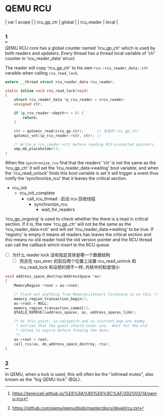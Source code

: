 # QEMU RCU

| var        | scope  |
| rcu_gp_ctr | global |
| rcu_reader | local  |

## [^2]

QEMU RCU core has a global counter named 'rcu_gp_ctr' which is used by both readers and updaters.
Every thread has a thread local variable of 'ctr' counter in 'rcu_reader_data' struct.


The reader will copy ‘rcu_gp_ctr’ to his own `rcu::rcu_reader_data::ctr` varaible when calling `rcu_read_lock`.
```c
extern __thread struct rcu_reader_data rcu_reader;

static inline void rcu_read_lock(void)
{
    struct rcu_reader_data *p_rcu_reader = &rcu_reader;
    unsigned ctr;

    if (p_rcu_reader->depth++ > 0) {
        return;
    }

    ctr = qatomic_read(&rcu_gp_ctr);      // 全局的 rcu_gp_ctr
    qatomic_set(&p_rcu_reader->ctr, ctr); //

    /* Write p_rcu_reader->ctr before reading RCU-protected pointers.  */
    smp_mb_placeholder();
}
```

When the `synchronize_rcu` find that the readers’ ‘ctr’ is not the same as the ‘rcu_gp_ctr’ it will set the ‘rcu_reader_data->waiting’ bool variable, and when the ‘rcu_read_unlock’ finds this bool variable is set it will trigger a event thus notify the ‘synchronize_rcu’ that it leaves the critical section. 

- rcu_init
  - rcu_init_complete
    - call_rcu_thread : 启动 rcu 回收线程
      - synchronize_rcu
        - wait_for_readers

‘rcu_gp_ongoing’ is used to check whether the there is a read in critical section. 
If it is, the new ‘rcu_gp_ctr’ will not be the same as the ‘rcu_reader_data->ctr’ and will set ‘rcu_reader_data->waiting’ to be true. If ‘registry’ is empty it means all readers has leaves the critical section and this means no old reader hold the old version pointer and the RCU thread can call the callback which insert to the RCU queue.

- [ ] 为什么 reader lock 没有指定具体是哪一个数据结构
  - [ ] 而且在 cpu_exec 的前后两个位置上设置 rcu_read_unlock 和 rcu_read_lock 和设想的很不一样, 内核中的粒度很小

```c
void address_space_destroy(AddressSpace *as)
{
    MemoryRegion *root = as->root;

    /* Flush out anything from MemoryListeners listening in on this */
    memory_region_transaction_begin();
    as->root = NULL;
    memory_region_transaction_commit();
    QTAILQ_REMOVE(&address_spaces, as, address_spaces_link);

    /* At this point, as->dispatch and as->current_map are dummy
     * entries that the guest should never use.  Wait for the old
     * values to expire before freeing the data.
     */
    as->root = root;
    call_rcu(as, do_address_space_destroy, rcu);
}
```
## [^1] 
In QEMU, when a lock is used, this will often be the "iothread mutex", also known as the "big QEMU lock" (BQL). 



[^1]: https://github.com/qemu/qemu/blob/master/docs/devel/rcu.txt
[^2]: https://terenceli.github.io/%E6%8A%80%E6%9C%AF/2021/03/14/qemu-rcu
